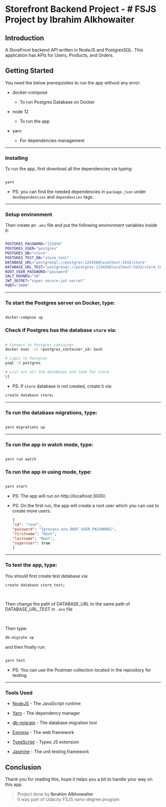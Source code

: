 
# Storefront Backend Project - # FSJS Project by Ibrahim Alkhowaiter

  

## Introduction

  

A StoreFront backend API written in NodeJS and PostgresSQL. This application has APIs for Users, Products, and Orders.

  

## Getting Started

You need the below prerequisites to run the app without any error:

- docker-compose 
	- To run Postgres Database on Docker

- node 12 
	- To run the app

- yarn 
	- For dependencies management

  
<hr>

### Installing

To run the app, first download all the dependencies via typing:

```bash

yarn

```
-   PS: you can find the needed dependencies in  `package.json`  under  `devDependencies`  and  `dependencies`  tags.
  
<hr>

### Setup environment

  

Then create an `.env`  file and put the following environment variables inside it:

```bash

POSTGRES_PASSWORD="123456"
POSTGRES_USER="postgres"
POSTGRES_DB="store"
POSTGRES_TEST_DB="store_test"
DATABASE_URL="postgresql://postgres:123456@localhost:5432/store"
DATABASE_URL_TEST="postgresql://postgres:123456@localhost:5432/store_test"
ROOT_USER_PASSWORD="password"
SALT_ROUNDS="10"
JWT_SECRET="super-secure-jwt-secret"
PORT="3000"

```

  
<hr>

### To start the Postgres server on Docker, type:

```bash

docker-compose up

```

  

### Check if Postgres has the database `store` via:

```bash

# Connect to Postgres container
docker exec -it <postgres_container_id> bash

# Login to Postgres
psql -U postgres

# List out all the databases and look for store
\l
```

- PS: If ``store`` database is not created, create it via:
```bash
create database store;
```
  
<hr>

### To run the database migrations, type:

```bash

yarn migrations up

```

  
<hr>

### To run the app in watch mode, type:

```bash

yarn run watch

```

### To run the app in using mode, type:

```bash

yarn start

```

  

- PS: The app will run on http://localhost:3000/.

  

- PS: On the first run, the app will create a root user which you can use to create more users:

	```json
	{
	"id": "root",
	"password": "{process.env.ROOT_USER_PASSWORD}",
	"firstname": "Root",
	"lastname": "Root",
	"superuser": true
	}
	```

  
<hr>

### To  test  the app, type:

You should first create test database via:
```bash
create database store_test;
```

<br>

Then change the path of DATABASE_URL to the same path of DATABASE_URL_TEST in `.env` file

<br>

Then type:
```bash
db-migrate up
```

and then finally run:
```bash

yarn test

```

  

- PS: You can use the Postman collection located in the repository for testing.

  
<hr>

### Tools Used
*  [NodeJS](https://nodejs.org/) - The JavaScript runtime

*  [Yarn](https://yarnpkg.com/) - The dependency manager

*  [db-migrate](https://db-migrate.readthedocs.io/en/latest/) - The database migration tool

*  [Express](https://expressjs.com) - The web framework

*  [TypeScript](https://www.typescriptlang.org/) - Types JS extension

*  [Jasmine](https://jasmine.github.io/) - The unit testing framework

## Conclusion

Thank you for reading this, hope it helps you a bit to handle your way on this app.

> Project done by  **Ibrahim Alkhowaiter**  
> It was part of Udacity FSJS nano-degree program
